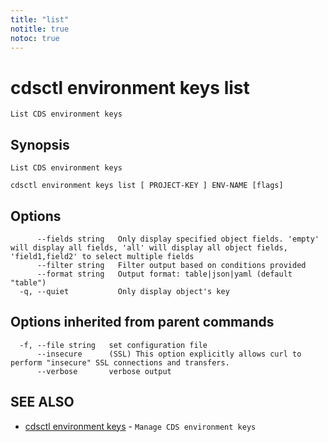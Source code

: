 ```yaml
---
title: "list"
notitle: true
notoc: true
---
```

# cdsctl environment keys list

`List CDS environment keys`

## Synopsis

`List CDS environment keys`

```
cdsctl environment keys list [ PROJECT-KEY ] ENV-NAME [flags]
```

## Options

```
      --fields string   Only display specified object fields. 'empty' will display all fields, 'all' will display all object fields, 'field1,field2' to select multiple fields
      --filter string   Filter output based on conditions provided
      --format string   Output format: table|json|yaml (default "table")
  -q, --quiet           Only display object's key
```

## Options inherited from parent commands

```
  -f, --file string   set configuration file
      --insecure      (SSL) This option explicitly allows curl to perform "insecure" SSL connections and transfers.
      --verbose       verbose output
```

## SEE ALSO

* [cdsctl environment keys](/docs/components/cdsctl/environment/keys/)	 - `Manage CDS environment keys`

